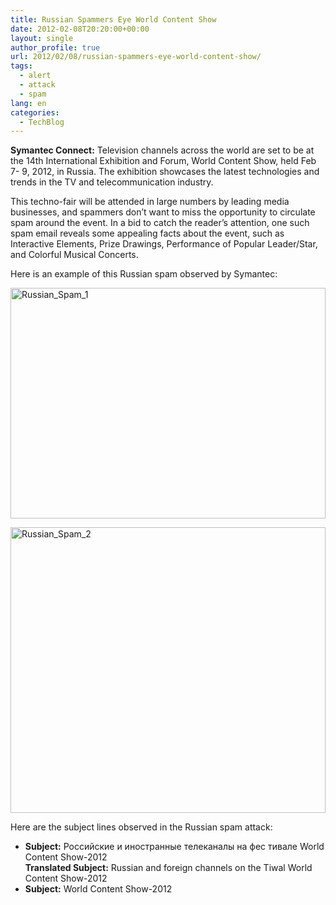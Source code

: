 ```yaml
---
title: Russian Spammers Eye World Content Show
date: 2012-02-08T20:20:00+00:00
layout: single
author_profile: true
url: 2012/02/08/russian-spammers-eye-world-content-show/
tags:
  - alert
  - attack
  - spam
lang: en
categories: 
  - TechBlog
---
```

**Symantec Connect:** Television channels across the world are set to be at the 14th International Exhibition and Forum, World Content Show, held Feb 7- 9, 2012, in Russia. The exhibition showcases the latest technologies and trends in the TV and telecommunication industry.

This techno-fair will be attended in large numbers by leading media businesses, and spammers don’t want to miss the opportunity to circulate spam around the event. In a bid to catch the reader’s attention, one such spam email reveals some appealing facts about the event, such as Interactive Elements, Prize Drawings, Performance of Popular Leader/Star, and Colorful Musical Concerts. 

Here is an example of this Russian spam observed by Symantec: 

[<img title="Russian_Spam_1" border="0" alt="Russian_Spam_1" src="http://lh4.ggpht.com/-Twt8--ra6ys/TzLRXbvISTI/AAAAAAAAEl0/Yfq3ZBqHM5I/Russian_Spam_1_thumb%25255B1%25255D.jpg?imgmax=800" width="504" height="369" />](http://lh5.ggpht.com/-U_Y6RxJQhBg/TzLRJexxmAI/AAAAAAAAEls/qf2SPvoyz68/s1600-h/Russian_Spam_1%25255B3%25255D.jpg) 

[<img title="Russian_Spam_2" border="0" alt="Russian_Spam_2" src="http://lh5.ggpht.com/-VDK1BoscN0E/TzLR1ObSocI/AAAAAAAAEmE/DV3ltYtElfY/Russian_Spam_2_thumb%25255B3%25255D.jpg?imgmax=800" width="504" height="457" />](http://lh3.ggpht.com/-9jdmuUD_Iu0/TzLRqJf4cII/AAAAAAAAEl8/Pe6rtGM2ePA/s1600-h/Russian_Spam_2%25255B5%25255D.jpg) 

Here are the subject lines observed in the Russian spam attack: 

  * **Subject:** Российские и иностранные телеканалы на фес тивале World Content Show-2012  
    **Translated Subject:** Russian and foreign channels on the Tiwal World Content Show-2012 
  * **Subject:** World Content Show-2012